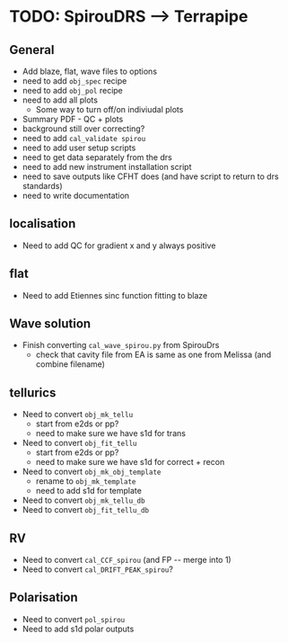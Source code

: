 # TODO: SpirouDRS --> Terrapipe


## General

- Add blaze, flat, wave files to options
- need to add `obj_spec` recipe
- need to add `obj_pol` recipe
- need to add all plots
    - Some way to turn off/on indiviudal plots
- Summary PDF - QC + plots
- background still over correcting?
- need to add `cal_validate spirou`
- need to add user setup scripts
- need to get data separately from the drs
- need to add new instrument installation script
- need to save outputs like CFHT does (and have script to return to drs standards)
- need to write documentation

## localisation

- Need to add QC for gradient x and y always positive

## flat

- Need to add Etiennes sinc function fitting to blaze

##  Wave solution

- Finish converting `cal_wave_spirou.py` from SpirouDrs
    - check that cavity file from EA is same as one from Melissa (and combine filename)
    
## tellurics

- Need to convert `obj_mk_tellu`
    - start from e2ds or pp?
    - need to make sure we have s1d for trans
- Need to convert `obj_fit_tellu`
    - start from e2ds or pp?
    - need to make sure we have s1d for correct + recon
- Need to convert `obj_mk_obj_template`
    - rename to `obj_mk_template`
    - need to add s1d for template
- Need to convert `obj_mk_tellu_db`
- Need to convert `obj_fit_tellu_db`

## RV

- Need to convert `cal_CCF_spirou` (and FP -- merge into 1)
- Need to convert `cal_DRIFT_PEAK_spirou`?

## Polarisation

- Need to convert `pol_spirou`
- Need to add s1d polar outputs